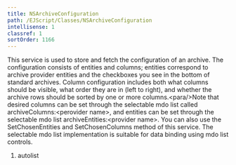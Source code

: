 ```yaml
---
title: NSArchiveConfiguration
path: /EJScript/Classes/NSArchiveConfiguration
intellisense: 1
classref: 1
sortOrder: 1166
---
```



This service is used to store and fetch the configuration of an archive. The configuration consists of entities and columns; entities correspond to archive provider entities and the checkboxes you see in the bottom of standard archives. Column configuration includes both what columns should be visible, what order they are in (left to right), and whether the archive rows should be sorted by one or more columns.\<para/>Note that desired columns can be set through the selectable mdo list called archiveColumns:\<perovider name>, and entities can be set through the selectable mdo list archiveEntities:\<provider name>. You can also use the SetChosenEntities and SetChosenColumns method of this service. The selectable mdo list implementation is suitable for data binding using mdo list controls.




1. autolist


